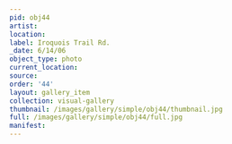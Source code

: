 ```yaml
---
pid: obj44
artist: 
location: 
label: Iroquois Trail Rd.
_date: 6/14/06
object_type: photo
current_location: 
source: 
order: '44'
layout: gallery_item
collection: visual-gallery
thumbnail: /images/gallery/simple/obj44/thumbnail.jpg
full: /images/gallery/simple/obj44/full.jpg
manifest: 
---
```

